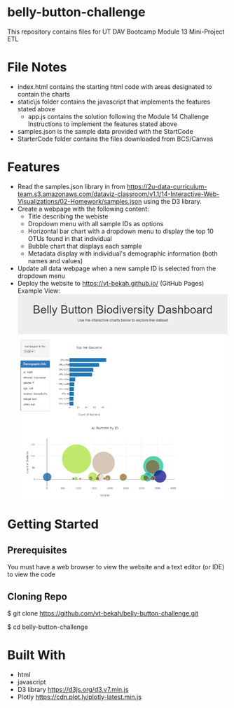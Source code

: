 # belly-button-challenge
This repository contains files for UT DAV Bootcamp Module 13 Mini-Project ETL

# File Notes
* index.html contains the starting html code with areas designated to contain the charts
* static\js folder contains the javascript that implements the features stated above
  * app.js contains the solution following the Module 14 Challenge Instructions to implement the features stated above
* samples.json is the sample data provided with the StartCode
* StarterCode folder contains the files downloaded from BCS/Canvas

# Features
* Read the samples.json library in from https://2u-data-curriculum-team.s3.amazonaws.com/dataviz-classroom/v1.1/14-Interactive-Web-Visualizations/02-Homework/samples.json using the D3 library.
* Create a webpage with the following content:
  * Title describing the webiste
  * Dropdown menu with all sample IDs as options
  * Horizontal bar chart with a dropdown menu to display the top 10 OTUs found in that individual
  * Bubble chart that displays each sample
  * Metadata display with individual's demographic information (both names and values)
* Update all data webpage when a new sample ID is selected from the dropdown menu
* Deploy the website to https://vt-bekah.github.io/ (GitHub Pages)
Example View: <br> ![Example View](./images/bellybutton_website1439.png)

# Getting Started

## Prerequisites
You must have a web browser to view the website and a text editor (or IDE) to view the code

## Cloning Repo
$ git clone https://github.com/vt-bekah/belly-button-challenge.git

$ cd belly-button-challenge

# Built With
* html
* javascript
* D3 library https://d3js.org/d3.v7.min.js
* Plotly https://cdn.plot.ly/plotly-latest.min.js




